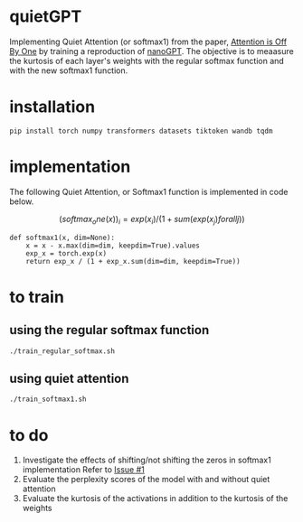 # quietGPT

Implementing Quiet Attention (or softmax1) from the paper, [Attention is Off By One](https://www.evanmiller.org/attention-is-off-by-one.html) by training a reproduction of [nanoGPT](https://github.com/karpathy/nanoGPT). The objective is to meaasure the kurtosis of each layer's weights with the regular softmax function and with the new softmax1 function.

# installation
`pip install torch numpy transformers datasets tiktoken wandb tqdm`

# implementation
The following Quiet Attention, or Softmax1 function is implemented in code below.
```math
(softmax_one(x))_i = exp(x_i) / (1 + sum(exp(x_j) for all j))
```
```
def softmax1(x, dim=None):
    x = x - x.max(dim=dim, keepdim=True).values
    exp_x = torch.exp(x)
    return exp_x / (1 + exp_x.sum(dim=dim, keepdim=True))
```

# to train
## using the regular softmax function
`./train_regular_softmax.sh`

## using quiet attention
`./train_softmax1.sh`

# to do
1. Investigate the effects of shifting/not shifting the zeros in softmax1 implementation Refer to [Issue #1](https://github.com/softmax1/quietGPT/issues/1)
2. Evaluate the perplexity scores of the model with and without quiet attention
3. Evaluate the kurtosis of the activations in addition to the kurtosis of the weights 